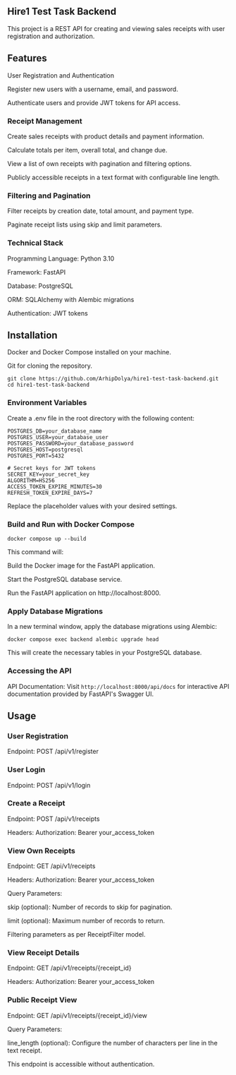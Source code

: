 ## Hire1 Test Task Backend
This project is a REST API for creating and viewing sales receipts with user registration and authorization.

## Features
User Registration and Authentication

Register new users with a username, email, and password.

Authenticate users and provide JWT tokens for API access.

### Receipt Management
Create sales receipts with product details and payment information.

Calculate totals per item, overall total, and change due.

View a list of own receipts with pagination and filtering options.

Publicly accessible receipts in a text format with configurable line length.

### Filtering and Pagination
Filter receipts by creation date, total amount, and payment type.

Paginate receipt lists using skip and limit parameters.


### Technical Stack
Programming Language: Python 3.10

Framework: FastAPI

Database: PostgreSQL

ORM: SQLAlchemy with Alembic migrations

Authentication: JWT tokens

## Installation
Docker and Docker Compose installed on your machine.

Git for cloning the repository.
```
git clone https://github.com/ArhipDolya/hire1-test-task-backend.git
cd hire1-test-task-backend
```

### Environment Variables
Create a .env file in the root directory with the following content:
```
POSTGRES_DB=your_database_name
POSTGRES_USER=your_database_user
POSTGRES_PASSWORD=your_database_password
POSTGRES_HOST=postgresql
POSTGRES_PORT=5432

# Secret keys for JWT tokens
SECRET_KEY=your_secret_key
ALGORITHM=HS256
ACCESS_TOKEN_EXPIRE_MINUTES=30
REFRESH_TOKEN_EXPIRE_DAYS=7
```

Replace the placeholder values with your desired settings.

### Build and Run with Docker Compose

```docker compose up --build```


This command will:

Build the Docker image for the FastAPI application.

Start the PostgreSQL database service.

Run the FastAPI application on http://localhost:8000.

### Apply Database Migrations
In a new terminal window, apply the database migrations using Alembic:
```
docker compose exec backend alembic upgrade head
```

This will create the necessary tables in your PostgreSQL database.

### Accessing the API
API Documentation: Visit `http://localhost:8000/api/docs` for interactive API documentation provided by FastAPI's Swagger UI.

## Usage
### User Registration

Endpoint: POST /api/v1/register

### User Login
Endpoint: POST /api/v1/login


### Create a Receipt

Endpoint: POST /api/v1/receipts

Headers: Authorization: Bearer your_access_token

### View Own Receipts
Endpoint: GET /api/v1/receipts

Headers: Authorization: Bearer your_access_token

Query Parameters:

skip (optional): Number of records to skip for pagination.

limit (optional): Maximum number of records to return.

Filtering parameters as per ReceiptFilter model.

### View Receipt Details
Endpoint: GET /api/v1/receipts/{receipt_id}

Headers: Authorization: Bearer your_access_token

### Public Receipt View
Endpoint: GET /api/v1/receipts/{receipt_id}/view

Query Parameters:

line_length (optional): Configure the number of characters per line in the text receipt.

This endpoint is accessible without authentication.
